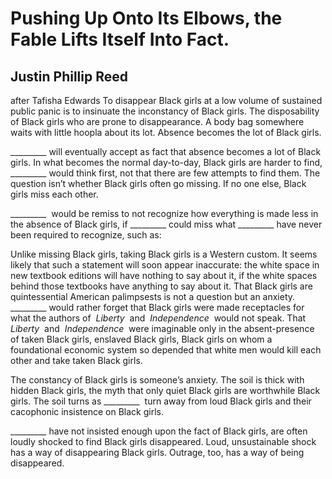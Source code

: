 # Pushing Up Onto Its Elbows, the Fable Lifts Itself Into Fact.
## Justin Phillip Reed
after Tafisha Edwards
To disappear Black girls at a low volume of sustained public panic is to
insinuate the inconstancy of Black girls. The disposability of Black girls who
are prone to disappearance. A body bag somewhere waits with little hoopla
about its lot. Absence becomes the lot of Black girls.

_________ will eventually accept as fact that absence becomes a lot of Black
girls. In what becomes the normal day-to-day, Black girls are harder to find,
_________ would think first, not that there are few attempts to find them. The
question isn’t whether Black girls often go missing. If no one else, Black
girls miss each other.

_________  would be remiss to not recognize how everything is made less in the
absence of Black girls, if _________ could miss what _________ have never been
required to recognize, such as:

Unlike missing Black girls, taking Black girls is a Western custom. It seems
likely that such a statement will soon appear inaccurate: the white space in
new textbook editions will have nothing to say about it, if the white spaces
behind those textbooks have anything to say about it. That Black girls are
quintessential American palimpsests is not a question but an anxiety.
_________ would rather forget that Black girls were made receptacles for what
the authors of  _Liberty_  and  _Independence_  would not speak. That
_Liberty_  and  _Independence_  were imaginable only in the absent-presence of
taken Black girls, enslaved Black girls, Black girls on whom a foundational
economic system so depended that white men would kill each other and take
taken Black girls.

The constancy of Black girls is someone’s anxiety. The soil is thick with
hidden Black girls, the myth that only quiet Black girls are worthwhile Black
girls. The soil turns as _________  turn away from loud Black girls and their
cacophonic insistence on Black girls.

_________ have not insisted enough upon the fact of Black girls, are often
loudly shocked to find Black girls disappeared. Loud, unsustainable shock has
a way of disappearing Black girls. Outrage, too, has a way of being
disappeared.